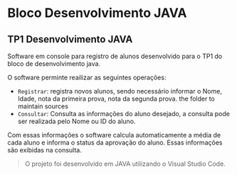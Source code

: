# Bloco Desenvolvimento JAVA
## TP1 Desenvolvimento JAVA

Software em console para registro de alunos desenvolvido para o TP1 do bloco de desenvolvimento java.

O software perminte reailizar as seguintes operações:

- `Registrar`: registra novos alunos, sendo necessário informar o Nome, Idade, nota da primeira prova, nota da segunda prova.
the folder to maintain sources
- `Consultar`: Consulta as informações do aluno desejado, a consulta pode ser realizada pelo Nome ou ID do aluno.

Com essas informações o software calcula automaticamente a média de cada aluno e informa o status da aprovação do aluno. Essas informações são exibidas na consulta.

> O projeto foi desenvolvido em JAVA utilizando o Visual Studio Code.
